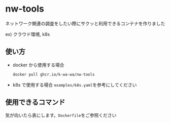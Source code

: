 # nw-tools

ネットワーク関連の調査をしたい際にサクッと利用できるコンテナを作りました

ex) クラウド環境, k8s

## 使い方

- docker から使用する場合

  ```sh
  docker pull ghcr.io/k-wa-wa/nw-tools
  ```

- k8s で使用する場合
  `examples/k8s.yaml`を参考にしてください

## 使用できるコマンド

気が向いたら表にします。`Dockerfile`をご参照ください
